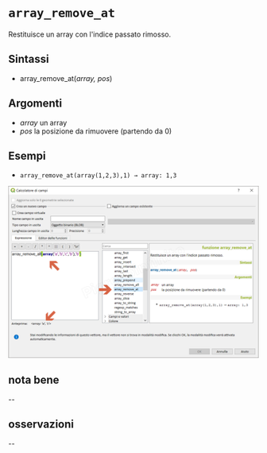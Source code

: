 # `array_remove_at`

Restituisce un array con l'indice passato rimosso.

## Sintassi

* array_remove_at(_array, pos_)

## Argomenti

* _array_ un array
* _pos_ la posizione da rimuovere (partendo da 0)

## Esempi

* `array_remove_at(array(1,2,3),1) → array: 1,3`

![](/img/arrays/array_remove_at/array_remove_at1.png)

## nota bene

--

## osservazioni

--